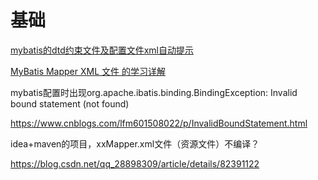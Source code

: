 # 基础

[mybatis的dtd约束文件及配置文件xml自动提示](https://blog.csdn.net/a15920804969/article/details/79107852)

[MyBatis Mapper XML 文件 的学习详解](https://www.cnblogs.com/zhizhao/p/7808880.html)

mybatis配置时出现org.apache.ibatis.binding.BindingException: Invalid bound statement (not found)

<https://www.cnblogs.com/lfm601508022/p/InvalidBoundStatement.html>

idea+maven的项目，xxMapper.xml文件（资源文件）不编译？

<https://blog.csdn.net/qq_28898309/article/details/82391122>
